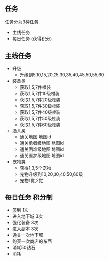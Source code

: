 ## 任务
任务分为3种任务
- 主线任务
- 每日任务 (获得积分)

## 主线任务
- 升级
    - 升级到5,10,15,20,25,30,35,40,45,50,55,60
- 装备类
    - 获取1,5,7件橙装
    - 获取1,5,7件10级橙装
    - 获取1,5,7件20级橙装
    - 获取1,5,7件30级橙装
    - 获取1,5,7件40级橙装
    - 获取1,5,7件50级橙装
    - 获取1,5,7件60级橙装
- 通关类
    - 通关地图 地图id
    - 通关勇者级地图 地图id
    - 通关困难级地图 地图id
    - 通关噩梦级地图 地图id
- 宠物类
    - 获得1,3,5个宠物
    - 宠物升级到10,20,30,40,50,60级
    - 宠物1觉,2觉
    
## 每日任务 积分制
- 签到 1次
- 进入地下城 3次
- 强化装备 3次
- 进入副本 3次
- 通关一次地下城
- 购买一次商店的东西
- 消耗50钻石
- 消耗
